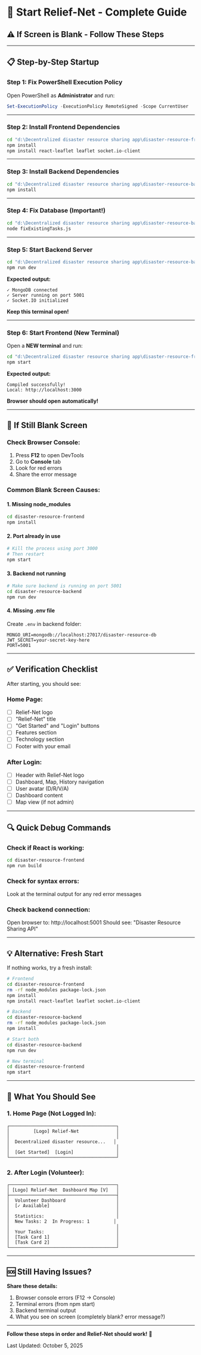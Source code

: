 # 🚀 Start Relief-Net - Complete Guide

## ⚠️ If Screen is Blank - Follow These Steps

---

## 📋 Step-by-Step Startup

### **Step 1: Fix PowerShell Execution Policy**

Open PowerShell as **Administrator** and run:
```powershell
Set-ExecutionPolicy -ExecutionPolicy RemoteSigned -Scope CurrentUser
```

---

### **Step 2: Install Frontend Dependencies**

```bash
cd "d:\Decentralized disaster resource sharing app\disaster-resource-frontend"
npm install
npm install react-leaflet leaflet socket.io-client
```

---

### **Step 3: Install Backend Dependencies**

```bash
cd "d:\Decentralized disaster resource sharing app\disaster-resource-backend"
npm install
```

---

### **Step 4: Fix Database (Important!)**

```bash
cd "d:\Decentralized disaster resource sharing app\disaster-resource-backend"
node fixExistingTasks.js
```

---

### **Step 5: Start Backend Server**

```bash
cd "d:\Decentralized disaster resource sharing app\disaster-resource-backend"
npm run dev
```

**Expected output:**
```
✓ MongoDB connected
✓ Server running on port 5001
✓ Socket.IO initialized
```

**Keep this terminal open!**

---

### **Step 6: Start Frontend (New Terminal)**

Open a **NEW terminal** and run:
```bash
cd "d:\Decentralized disaster resource sharing app\disaster-resource-frontend"
npm start
```

**Expected output:**
```
Compiled successfully!
Local: http://localhost:3000
```

**Browser should open automatically!**

---

## 🐛 If Still Blank Screen

### Check Browser Console:
1. Press **F12** to open DevTools
2. Go to **Console** tab
3. Look for red errors
4. Share the error message

### Common Blank Screen Causes:

#### **1. Missing node_modules**
```bash
cd disaster-resource-frontend
npm install
```

#### **2. Port already in use**
```bash
# Kill the process using port 3000
# Then restart
npm start
```

#### **3. Backend not running**
```bash
# Make sure backend is running on port 5001
cd disaster-resource-backend
npm run dev
```

#### **4. Missing .env file**
Create `.env` in backend folder:
```env
MONGO_URI=mongodb://localhost:27017/disaster-resource-db
JWT_SECRET=your-secret-key-here
PORT=5001
```

---

## ✅ Verification Checklist

After starting, you should see:

### **Home Page:**
- [ ] Relief-Net logo
- [ ] "Relief-Net" title
- [ ] "Get Started" and "Login" buttons
- [ ] Features section
- [ ] Technology section
- [ ] Footer with your email

### **After Login:**
- [ ] Header with Relief-Net logo
- [ ] Dashboard, Map, History navigation
- [ ] User avatar (D/R/V/A)
- [ ] Dashboard content
- [ ] Map view (if not admin)

---

## 🔍 Quick Debug Commands

### Check if React is working:
```bash
cd disaster-resource-frontend
npm run build
```

### Check for syntax errors:
Look at the terminal output for any red error messages

### Check backend connection:
Open browser to: http://localhost:5001
Should see: "Disaster Resource Sharing API"

---

## 💡 Alternative: Fresh Start

If nothing works, try a fresh install:

```bash
# Frontend
cd disaster-resource-frontend
rm -rf node_modules package-lock.json
npm install
npm install react-leaflet leaflet socket.io-client

# Backend
cd disaster-resource-backend
rm -rf node_modules package-lock.json
npm install

# Start both
cd disaster-resource-backend
npm run dev

# New terminal
cd disaster-resource-frontend
npm start
```

---

## 📸 What You Should See

### **1. Home Page (Not Logged In):**
```
┌────────────────────────────────────────┐
│         [Logo] Relief-Net              │
│                                        │
│  Decentralized disaster resource...   │
│                                        │
│  [Get Started]  [Login]                │
└────────────────────────────────────────┘
```

### **2. After Login (Volunteer):**
```
┌────────────────────────────────────────┐
│ [Logo] Relief-Net  Dashboard Map [V]   │
├────────────────────────────────────────┤
│  Volunteer Dashboard                   │
│  [✓ Available]                         │
│                                        │
│  Statistics:                           │
│  New Tasks: 2  In Progress: 1         │
│                                        │
│  Your Tasks:                           │
│  [Task Card 1]                         │
│  [Task Card 2]                         │
└────────────────────────────────────────┘
```

---

## 🆘 Still Having Issues?

**Share these details:**
1. Browser console errors (F12 → Console)
2. Terminal errors (from npm start)
3. Backend terminal output
4. What you see on screen (completely blank? error message?)

---

**Follow these steps in order and Relief-Net should work!** 🚀

Last Updated: October 5, 2025
